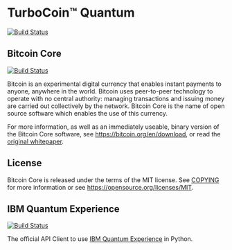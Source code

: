TurboCoin™ Quantum
=====================================
[![Build Status](https://travis-ci.org/Phonemetra/TurboCoin.svg?branch=master)](https://travis-ci.org/Phonemetra/TurboCoin)

Bitcoin Core
----------------
[![Build Status](https://travis-ci.org/bitcoin/bitcoin.svg?branch=master)](https://travis-ci.org/bitcoin/bitcoin)

Bitcoin is an experimental digital currency that enables instant payments to
anyone, anywhere in the world. Bitcoin uses peer-to-peer technology to operate
with no central authority: managing transactions and issuing money are carried
out collectively by the network. Bitcoin Core is the name of open source
software which enables the use of this currency.

For more information, as well as an immediately useable, binary version of
the Bitcoin Core software, see https://bitcoin.org/en/download, or read the
[original whitepaper](https://bitcoincore.org/bitcoin.pdf).

License
-------

Bitcoin Core is released under the terms of the MIT license. See [COPYING](COPYING) for more
information or see https://opensource.org/licenses/MIT.

IBM Quantum Experience
--------------------------
[![Build Status](https://travis-ci.org/IBM/qiskit-api-py.svg?branch=master)](https://travis-ci.org/IBM/qiskit-api-py)

The official API Client to use [IBM Quantum Experience](https://quantumexperience.ng.bluemix.net/) in Python.
